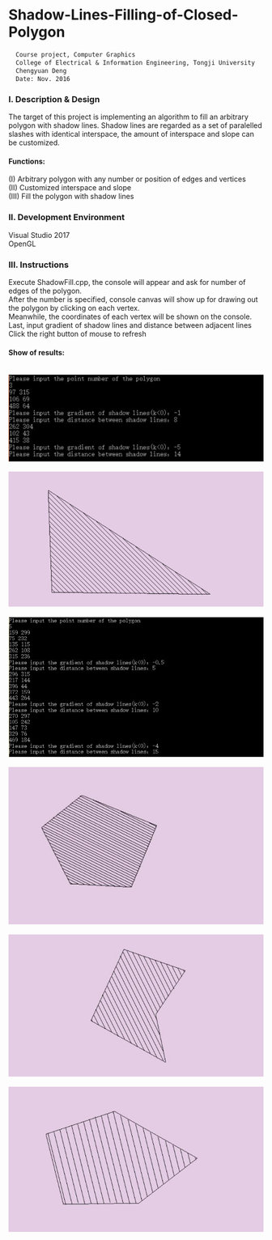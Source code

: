 # Shadow-Lines-Filling-of-Closed-Polygon
```  
  Course project, Computer Graphics 
  College of Electrical & Information Engineering, Tongji University 
  Chengyuan Deng
  Date: Nov. 2016  
```  
  
### I. Description & Design
  The target of this project is implementing an algorithm to fill an arbitrary polygon with shadow lines. Shadow lines are regarded as a set of paralelled slashes with identical interspace, the amount of interspace and slope can be customized.  
   #### Functions:
  (I) Arbitrary polygon with any number or position of edges and vertices  
  (II) Customized interspace and slope  
  (III) Fill the polygon with shadow lines  
### II. Development Environment  
  Visual Studio 2017  
  OpenGL
### III. Instructions
Execute ShadowFill.cpp, the console will appear and ask for number of edges of the polygon.
<br/>
After the number is specified, console canvas will show up for drawing out the polygon by clicking on each vertex.
<br/>
Meanwhile, the coordinates of each vertex will be shown on the console.
<br/>
Last, input gradient of shadow lines and distance between adjacent lines
<br/>
Click the right button of mouse to refresh
#### Show of results:

<br/>
  
  <div align=center>
	<img src="https://raw.githubusercontent.com/DrvoiDcy7/Shadow-Lines-Filling-of-Closed-Polygon/master/img/Picture1.jpg">
  </div>

  <br/>
  
  <div align=center>
	<img src="https://raw.githubusercontent.com/DrvoiDcy7/Shadow-Lines-Filling-of-Closed-Polygon/master/img/Picture2.png">
  </div>
  
  <br/>
  
  <div align=center>
	<img src="https://raw.githubusercontent.com/DrvoiDcy7/Shadow-Lines-Filling-of-Closed-Polygon/master/img/Picture3.jpg">
  </div>
  
  <br/>
  
  <div align=center>
	<img src="https://raw.githubusercontent.com/DrvoiDcy7/Shadow-Lines-Filling-of-Closed-Polygon/master/img/Picture4.jpg">
  </div>
  
  <br/>
  
  <div align=center>
	<img src="https://raw.githubusercontent.com/DrvoiDcy7/Shadow-Lines-Filling-of-Closed-Polygon/master/img/Picture5.jpg">
  </div>
  
  <br/>
  
  <div align=center>
	<img src="https://raw.githubusercontent.com/DrvoiDcy7/Shadow-Lines-Filling-of-Closed-Polygon/master/img/Picture6.jpg">
  </div>
